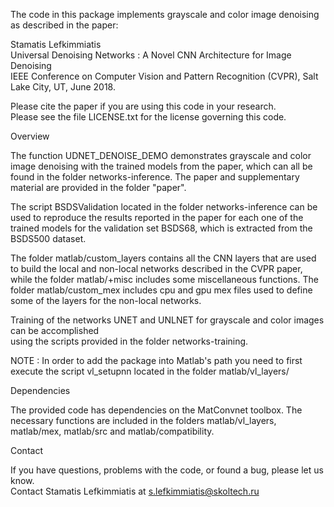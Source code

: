 
The code in this package implements grayscale and color image denoising as described in the paper:

  Stamatis Lefkimmiatis  
  Universal Denoising Networks : A Novel CNN Architecture for Image Denoising  
  IEEE Conference on Computer Vision and Pattern Recognition (CVPR), Salt Lake City, UT, June 2018.  

Please cite the paper if you are using this code in your research.  
Please see the file LICENSE.txt for the license governing this code.  


Overview  

The function UDNET_DENOISE_DEMO demonstrates grayscale and color image denoising with the trained models from the paper, which can all be found in the folder networks-inference.  The paper and supplementary material are provided in the folder "paper".  

The script BSDSValidation located in the folder networks-inference can be used to reproduce the results reported in the paper for each one of the  trained models for the validation set BSDS68, which is extracted from the BSDS500 dataset.  

The folder matlab/custom_layers contains all the CNN layers that are used to build the local and non-local networks described in the CVPR paper, while the folder matlab/+misc includes some miscellaneous functions. The folder matlab/custom_mex includes cpu and gpu mex files used to define some of the layers for the non-local networks.   

Training of the networks  UNET and UNLNET for grayscale and color images can be accomplished   
using the scripts provided in the folder networks-training.   

NOTE : In order to add the package into Matlab's path you need to first execute the script vl_setupnn located in the folder matlab/vl_layers/

Dependencies  

The provided code has dependencies on the MatConvnet toolbox. The necessary functions are included in the folders matlab/vl_layers, matlab/mex, matlab/src and matlab/compatibility.

Contact  

If you have questions, problems with the code, or found a bug, please let us know.  
Contact Stamatis Lefkimmiatis at s.lefkimmiatis@skoltech.ru
